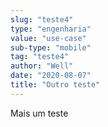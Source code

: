 ```yaml
---
slug: "teste4"
type: "engenharia"
value: "use-case"
sub-type: "mobile"
tag: "teste4"
author: "Well"
date: "2020-08-07"
title: "Outro teste"
---
```


Mais um teste